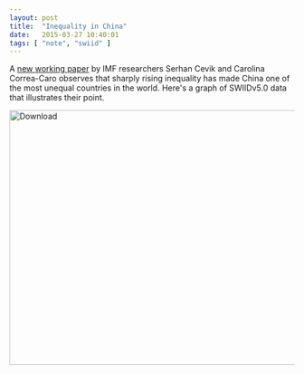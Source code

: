 ```yaml
---
layout: post
title:  "Inequality in China"
date:   2015-03-27 10:40:01
tags: [ "note", "swiid" ]
---
```


A [new working paper](http://www.imf.org/external/pubs/ft/wp/2015/wp1568.pdf) by IMF researchers Serhan Cevik and Carolina Correa-Caro observes that sharply rising inequality has made China one of the most unequal countries in the world.  Here's a graph of SWIIDv5.0 data that illustrates their point.

<img class="imageStyle" alt="Download" src="http://fsolt.org/swiid/china.jpg" width="760" height="450"/>
